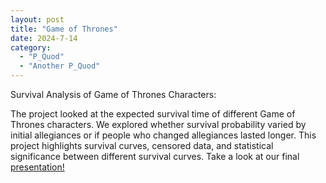```yaml
---
layout: post
title: "Game of Thrones"
date: 2024-7-14
category:
  - "P_Quod"
  - "Another P_Quod"
---
```


Survival Analysis of Game of Thrones Characters:

The project looked at the expected survival time of different Game of Thrones characters. We explored whether survival probability varied by initial allegiances or if people who changed allegiances lasted longer. This project highlights survival curves, censored data, and statistical significance between different survival curves. Take a look at our final [presentation!](/assets/DATA599_GROUPPROJECT1_HALL_SMITH_ROMERO.pdf)
